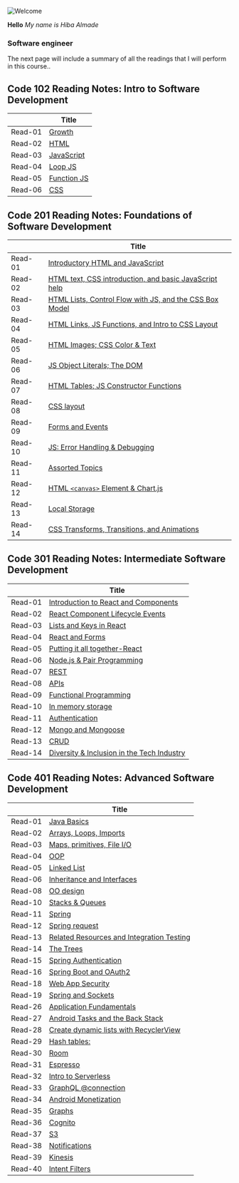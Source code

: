![Welcome](https://img.freepik.com/free-vector/freelancer-working-laptop-her-house_1150-35054.jpg?size=338&ext=jpg)

**Hello**
*My name is Hiba Almade*

### Software engineer

The next page will include a summary of all the readings that I will perform in this course..

## Code 102 Reading Notes: Intro to Software Development


|   | Title                                                                 |
| --| -----------                                                           |
| Read-01 | [Growth](https://hiba-almade.github.io/Reading_Notes/growth)          |
| Read-02 | [HTML](https://hiba-almade.github.io/Reading_Notes/HTML)             |
| Read-03 | [JavaScript](https://hiba-almade.github.io/Reading_Notes/JavaScript)  |
| Read-04 | [Loop JS](https://hiba-almade.github.io/Reading_Notes/LoopJS)         |
| Read-05 | [Function JS](https://hiba-almade.github.io/Reading_Notes/FunctionJS) |
| Read-06 | [CSS](https://hiba-almade.github.io/Reading_Notes/Css)                |


## Code 201 Reading Notes: Foundations of Software Development


|   | Title       |
| --| ----------- |
| Read-01 | [Introductory HTML and JavaScript](https://hiba-almade.github.io/Reading_Notes/Read01)           |
| Read-02 | [HTML text, CSS introduction, and basic JavaScript help](https://hiba-almade.github.io/Reading_Notes/Read02)            |
| Read-03 | [HTML Lists, Control Flow with JS, and the CSS Box Model](https://hiba-almade.github.io/Reading_Notes/Read03)           |
| Read-04 | [HTML Links, JS Functions, and Intro to CSS Layout](https://hiba-almade.github.io/Reading_Notes/Read04)            |
| Read-05 | [HTML Images; CSS Color & Text](https://hiba-almade.github.io/Reading_Notes/Read05)              |
| Read-06 | [JS Object Literals; The DOM ](https://hiba-almade.github.io/Reading_Notes/Read06)             |
| Read-07 | [HTML Tables; JS Constructor Functions](https://hiba-almade.github.io/Reading_Notes/Read07)           |
| Read-08 | [CSS layout](https://hiba-almade.github.io/Reading_Notes/Read08)       |
| Read-09 |[Forms and Events](https://hiba-almade.github.io/Reading_Notes/Read09)            |
| Read-10|  [JS: Error Handling & Debugging](https://hiba-almade.github.io/Reading_Notes/Read10)          |
| Read-11| [Assorted Topics](https://hiba-almade.github.io/Reading_Notes/Read11)             |
| Read-12| [HTML `<canvas>` Element & Chart.js](https://hiba-almade.github.io/Reading_Notes/Read12)           |
| Read-13| [Local Storage](https://hiba-almade.github.io/Reading_Notes/Read13)            |
| Read-14| [CSS Transforms, Transitions, and Animations](https://hiba-almade.github.io/Reading_Notes/Read14)          |

## Code 301 Reading Notes: Intermediate Software Development


|   | Title       |
| --| ----------- |
| Read-01 | [Introduction to React and Components](https://hiba-almade.github.io/Reading_Notes/301Course/class01)           |
| Read-02 | [React Component Lifecycle Events](https://hiba-almade.github.io/Reading_Notes/301Course/class02)           |
| Read-03 | [Lists and Keys in React](https://hiba-almade.github.io/Reading_Notes/301Course/class03)           |
| Read-04 | [React and Forms](https://hiba-almade.github.io/Reading_Notes/301Course/class04)           |
| Read-05 | [Putting it all together-React](https://hiba-almade.github.io/Reading_Notes/301Course/class05)           |
| Read-06 | [Node.js & Pair Programming](https://hiba-almade.github.io/Reading_Notes/301Course/class06)           |
| Read-07 | [REST](https://hiba-almade.github.io/Reading_Notes/301Course/class07)           |
| Read-08 | [APIs](https://hiba-almade.github.io/Reading_Notes/301Course/class08)        |
| Read-09 | [Functional Programming](https://hiba-almade.github.io/Reading_Notes/301Course/class09)           |
| Read-10 | [In memory storage](https://hiba-almade.github.io/Reading_Notes/301Course/class10)           |
| Read-11 | [Authentication](https://hiba-almade.github.io/Reading_Notes/301Course/class11)           |
| Read-12 | [Mongo and Mongoose](https://hiba-almade.github.io/Reading_Notes/301Course/class12)           |
| Read-13 | [CRUD](https://hiba-almade.github.io/Reading_Notes/301Course/class13)           |
| Read-14 | [Diversity & Inclusion in the Tech Industry](https://hiba-almade.github.io/Reading_Notes/301Course/class14)           |


## Code 401 Reading Notes:  Advanced Software Development




|   | Title       |
| --| ----------- |
| Read-01 | [ Java Basics](https://hiba-almade.github.io/Reading_Notes/401Course/class01)           |
| Read-02 | [ Arrays, Loops, Imports](https://hiba-almade.github.io/Reading_Notes/401Course/class02)           |
| Read-03 | [ Maps, primitives, File I/O](https://hiba-almade.github.io/Reading_Notes/401Course/class03)           |
| Read-04 | [ OOP ](https://hiba-almade.github.io/Reading_Notes/401Course/class04)           |
| Read-05 | [ Linked List ](https://hiba-almade.github.io/Reading_Notes/401Course/class05)           |
| Read-06 | [ Inheritance and Interfaces ](https://hiba-almade.github.io/Reading_Notes/401Course/class06)           |
| Read-08 | [OO design ](https://hiba-almade.github.io/Reading_Notes/401Course/class08)           |
| Read-10 | [Stacks & Queues ](https://hiba-almade.github.io/Reading_Notes/401Course/class10)           |
| Read-11 | [Spring](https://hiba-almade.github.io/Reading_Notes/401Course/class11)           |
| Read-12 | [Spring request ](https://hiba-almade.github.io/Reading_Notes/401Course/class12)           |
| Read-13 | [Related Resources and Integration Testing ](https://hiba-almade.github.io/Reading_Notes/401Course/class13)           |
| Read-14 | [The Trees ](https://hiba-almade.github.io/Reading_Notes/401Course/class14)           |
| Read-15 | [Spring Authentication ](https://hiba-almade.github.io/Reading_Notes/401Course/class15)           |
| Read-16 | [Spring Boot and OAuth2 ](https://hiba-almade.github.io/Reading_Notes/401Course/class16)           |
| Read-18 | [Web App Security ](https://hiba-almade.github.io/Reading_Notes/401Course/class18)           |
| Read-19 | [Spring and Sockets ](https://hiba-almade.github.io/Reading_Notes/401Course/class19)           |
| Read-26 | [Application Fundamentals](https://hiba-almade.github.io/Reading_Notes/401Course/class26)           |
| Read-27 | [Android Tasks and the Back Stack](https://hiba-almade.github.io/Reading_Notes/401Course/class27)           |
| Read-28 | [Create dynamic lists with RecyclerView](https://hiba-almade.github.io/Reading_Notes/401Course/class28)           |
| Read-29 | [Hash tables:](https://hiba-almade.github.io/Reading_Notes/401Course/class29)           |
| Read-30 | [Room](https://hiba-almade.github.io/Reading_Notes/401Course/class30)           |
| Read-31 | [Espresso](https://hiba-almade.github.io/Reading_Notes/401Course/class31)           |
| Read-32 | [Intro to Serverless](https://hiba-almade.github.io/Reading_Notes/401Course/class32)           |
| Read-33| [GraphQL @connection](https://hiba-almade.github.io/Reading_Notes/401Course/class33)           |
| Read-34| [Android Monetization](https://hiba-almade.github.io/Reading_Notes/401Course/class34)           |
| Read-35| [Graphs](https://hiba-almade.github.io/Reading_Notes/401Course/class35)           |
| Read-36| [Cognito](https://hiba-almade.github.io/Reading_Notes/401Course/class36)           |
| Read-37| [S3](https://hiba-almade.github.io/Reading_Notes/401Course/class37)           |
| Read-38| [Notifications](https://hiba-almade.github.io/Reading_Notes/401Course/class38)           |
| Read-39| [Kinesis](https://hiba-almade.github.io/Reading_Notes/401Course/class39)           |
| Read-40| [Intent Filters](https://hiba-almade.github.io/Reading_Notes/401Course/class41)           |


